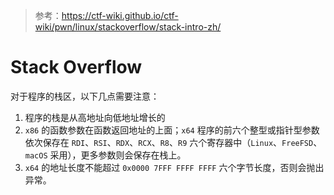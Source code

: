 > 参考：<https://ctf-wiki.github.io/ctf-wiki/pwn/linux/stackoverflow/stack-intro-zh/>

# Stack Overflow

对于程序的栈区，以下几点需要注意：

1. 程序的栈是从高地址向低地址增长的
2. `x86` 的函数参数在函数返回地址的上面；`x64` 程序的前六个整型或指针型参数依次保存在 `RDI`、`RSI`、`RDX`、`RCX`、`R8`、`R9` 六个寄存器中（`Linux`、`FreeFSD`、`macOS` 采用），更多参数则会保存在栈上。
3. `x64` 的地址长度不能超过 `0x0000 7FFF FFFF FFFF` 六个字节长度，否则会抛出异常。


